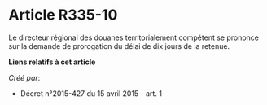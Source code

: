 # Article R335-10

Le directeur régional des douanes territorialement compétent se prononce sur la demande de prorogation du délai de dix jours
de la retenue.

**Liens relatifs à cet article**

_Créé par_:

  - Décret n°2015-427 du 15 avril 2015 - art. 1
